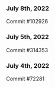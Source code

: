 ### July 8th, 2022

Commit #102926

### July 5th, 2022

Commit #314353


### July 4th, 2022

Commit #72281
